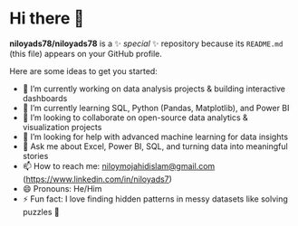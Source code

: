 # Hi there 👋

**niloyads78/niloyads78** is a ✨ _special_ ✨ repository because its `README.md` (this file) appears on your GitHub profile.

Here are some ideas to get you started:  

- 🔭 I’m currently working on data analysis projects & building interactive dashboards  
- 🌱 I’m currently learning SQL, Python (Pandas, Matplotlib), and Power BI  
- 👯 I’m looking to collaborate on open-source data analytics & visualization projects  
- 🤔 I’m looking for help with advanced machine learning for data insights  
- 💬 Ask me about Excel, Power BI, SQL, and turning data into meaningful stories  
- 📫 How to reach me: niloymojahidislam@gmail.com
  (https://www.linkedin.com/in/niloyads7)  
- 😄 Pronouns: He/Him  
- ⚡ Fun fact: I love finding hidden patterns in messy datasets like solving puzzles 🧩
